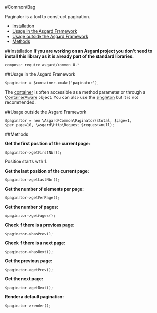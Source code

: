 #Common\Bag

Paginator is a tool to construct pagination.

- [Installation](#installation)
- [Usage in the Asgard Framework](#usage-asgard)
- [Usage outside the Asgard Framework](#usage-outside)
- [Methods](#methods)

<a name="installation"></a>
##Installation
**If you are working on an Asgard project you don't need to install this library as it is already part of the standard libraries.**

	composer require asgard/common 0.*

<a name="usage-asgard"></a>
##Usage in the Asgard Framework

	$paginator = $container->make('paginator');
	
The [container](docs/container) is often accessible as a method parameter or through a [ContainerAware](docs/container#containeraware) object. You can also use the [singleton](docs/container#usage-outside) but it is not recommended.

<a name="usage-outside"></a>
##Usage outside the Asgard Framework

	$paginator = new \Asgard\Common\Paginator($total, $page=1, $per_page=10, \Asgard\Http\Request $request=null);

<a name="methods"></a>
##Methods

**Get the first position of the current page:**

	$paginator->getFirstNbr();

Position starts with 1.

**Get the last position of the current page:**

	$paginator->getLastNbr();

**Get the number of elements per page:**

	$paginator->getPerPage();

**Get the number of pages:**

	$paginator->getPages();

**Check if there is a previous page:**

	$paginator->hasPrev();

**Check if there is a next page:**

	$paginator->hasNext();

**Get the previous page:**

	$paginator->getPrev();

**Get the next page:**

	$paginator->getNext();

**Render a default pagination:**

	$paginator->render();